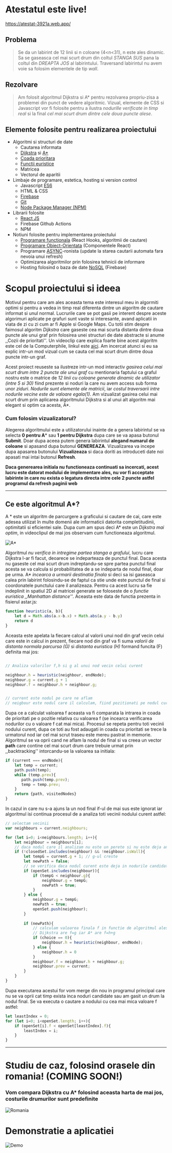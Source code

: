 # Atestatul este live!

https://atestat-3921a.web.app/

## Problema 
> Se da un labirint de 12 linii si n coloane (4<n<31), n este ales dinamic. Sa se gaseasca cel mai scurt drum din coltul _STANGA SUS_ pana la coltul din _DREAPTA JOS_ al labirintului. Traversand labirintul nu avem voie sa folosim elementele de tip _wall_. 

## Rezolvare
> Am folosit algoritmul Dijkstra si A* pentru rezolvarea propriu-zisa a problemei din punct de vedere algoritmic. Vizual, elemente de CSS si Javascript vor fi folosite pentru a ilustra _nodurille verificate in timp real_ si la final _cel mai scurt drum dintre cele doua puncte alese_.

## Elemente folosite pentru realizarea proiectului
* Algoritmi si structuri de date
  * Cautarea informata
  * [Dijkstra](https://ro.wikipedia.org/wiki/Algoritmul_lui_Dijkstra) si [A*](https://en.wikipedia.org/wiki/A*_search_algorithm)
  * [Coada prioritara](https://en.wikipedia.org/wiki/Priority_queue)
  * [Functii euristice](http://software.ucv.ro/~cbadica/ai/cap6.pdf)
  * Matricea
  * Vectorul de aparitii
* Limbaje de programare, estetica, hosting si version control
  * Javascript [ES6](https://www.w3schools.com/js/js_es6.asp)
  * HTML & CSS
  * [Firebase](https://en.wikipedia.org/wiki/Firebase)
  * [Git](https://ro.wikipedia.org/wiki/Git)
  * [Node Package Manager (NPM)](https://en.wikipedia.org/wiki/Npm_(software))
* Librarii folosite
  * [React JS](https://reactjs.org/)
  * Firebase Github Actions
  * NPM
* Notiuni folosite pentru implementarea proiectului
  * [Programare functionala](https://ro.wikipedia.org/wiki/Programare_func%C8%9Bional%C4%83) (React Hooks, algoritmii de cautare)
  * [Programare Obiect-Orientata](https://ro.wikipedia.org/wiki/Programare_orientat%C4%83_pe_obiecte) (Componentele React)
  * Programare [ASYNC](https://en.wikipedia.org/wiki/Asynchrony_(computer_programming))-ronista (update la starea cautarii automata fara nevoia unui refresh)
  * Optimizarea algoritmilor prin folosirea tehnicii de informare 
  * Hosting folosind o baza de date [NoSQL](https://en.wikipedia.org/wiki/NoSQL) (Firebase)


# Scopul proiectului si ideea 

Motivul pentru care am ales aceasta tema este interesul meu in algormiti optimi si pentru a vedea in timp real diferenta dintre un algoritm de cautare informat si unul normal.
Lucrurile care se pot gasii pe interent despre aceste algorimuri aplicate pe grafuri sunt vaste si interesante, avand aplicatii in viata de zi cu zi cum ar fi Apple si Google Maps. Cu totii stim despre faimosul algoritm _Dijkstra_ care gaseste cea mai scurta distanta dintre doua puncte ale unui graf prin folosirea unei structuri de date abstracte si anume ,,Cozii de prioritati''. Un videoclip care explica foarte bine acest algoritm este cel de la Computerphile, linkul este [aici](https://www.youtube.com/watch?v=GazC3A4OQTE). Am incercat atunci si eu sa explic intr-un mod vizual cum se cauta cel mai scurt drum dintre doua puncte intr-un graf.

Acest proiect reuseste sa ilustreze intr-un mod interactiv _gasirea celui mai scurt drum intre 2 puncte ale unui graf_ cu mentionaria faptului ca graful nostru este o matrice de _12 linii cu coloane generate dinamic de utilizator (intre 5 si 30)_ fiind prezente si noduri la care nu avem access sub forma unor _ziduri_. _Nodurile sunt elemente ale matricii_, iar _costul traversarii intre nodurile vecine este de valoare egala(1)_. Am vizualizat gasirea celui mai scurt drum prin aplicarea algoritmului Dijkstra si al unui alt algoritm mai elegant si optim ca acesta, A*. 

### Cum folosim vizualizatorul?
Alegerea algoritmului este a utilizatorului inainte de a genera labirintul se va selecta **0 pentru A*** sau **1 pentru Dijkstra** dupa care se va apasa butonul **Submit**. Doar dupa aceea putem genera labirintul **alegand numarul de coloane** si apasand dupa butonul **GENEREAZA**. Vizualizarea va incepe dupa apasarea butonului **Vizualizeaza** si daca doriti as introduceti date noi apasati mai intai butonul **Refresh**.

__Daca generearea initiala nu functioneaza **continuati sa incercati**, acest lucru este datorat modului de implementare ales, nu vor fi acceptate labirinte in care nu exista o legatura directa intre cele 2 puncte astfel programul da refresh paginii web__ 


***
Ce este algoritmul A*?
---
A * este un algoritm de parcurgere a graficului si cautare de cai, care este adesea utilizat în multe domenii ale informaticii datorita completitudinii, optimitatii si eficientei sale. Dupa cum am spus deci A* este un _Dijkstra mai optim_, in videoclipul de mai jos observam cum functioneaza algoritmul.

![A*](https://upload.wikimedia.org/wikipedia/commons/9/98/AstarExampleEn.gif)

Algoritmul _nu verifica in intregime partea stanga a grafului_, lucru care Dijkstra l-ar fi facut, deoarece se indeparteaza de punctul final. Daca acesta nu gaseste cel mai scurt drum indreptandu-se spre partea punctul final acesta se va calcula si probabilitatea de a se indeparta de nodul final, doar pe urma. A* _incearca a urmarii destinatia finala_ si deci sa isi gaseasca calea prin labirint folosindu-se de faptul ca stie unde este punctul de final si coordonatele punctului care il analizeaza. Pentru ca acest lucru sa fie indeplinit in spatiul 2D al matricei generate se foloseste de o _functie euristica ,,Manhattan distance''_. Aceasta este data de functia prezenta in fisierul astar.js: 

```JavaScript
function heuristic(a, b){
    let d = Math.abs(a.x-b.x) + Math.abs(a.y - b.y)
    return d
}
```

Aceasta este apelata la fiecare calcul al valorii unui nod din graf vecin celui care este in calcul in prezent, fiecare nod din graf va fi suma _valorii de distanta normala parcursa (G)_ si _distanta euristica (H)_ formand funcita (F) definita mai jos:

```JavaScript

// Analiza valorilor f,h si g al unui nod vecin celui curent

neighbour.h = heuristic(neighbour, endNode);
neighbour.g = current.g + 1
neighbour.f = neighbour.h + neighbour.g;


// current este nodul pe care ne aflam
// neigbour este nodul care il calculam, fiind pozitionati pe nodul current

```
Dupa ce a calculat valoarea f aceasta va fi comparata la intrarea in coada de prioritati pe o pozitie relativa cu valoarea f (se incearca verificarea nodurilor cu o valoare f cat mai mica). Procesul se repeta pentru toti vecinii nodului curent, dupa ce toti au fost adaugati in coada cu prioritati se trece la urmatorul nod iar cel mai scrut traseu este mereu pastrat in memorie. Algoritmul se va oprii cand ne aflam la nodul de final si va creea un vector __path__ care contine cel mai scurt drum care trebuie urmat prin ,,backtracking'' intorcandu-se la valoarea sa initiala:

```JavaScript
if (current === endNode){
    let temp = current;
    path.push(temp);
    while (temp.prev){
       path.push(temp.prev);
       temp = temp.prev;
    }
    return {path, visitedNodes}
}
```

In cazul in care nu s-a ajuns la un nod final if-ul de mai sus este ignorat iar algoritmul isi continua procesul de a analiza toti vecinii nodului curent astfel:
```JavaScript
// selectam vecinii
var neighbours = current.neighbours;

for (let i=0; i<neighbours.length; i++){
    let neighbour = neighbours[i];
    // daca nodul care il analizam nu este un perete si nu este deja analizat continuam
    if (!closedSet.includes(neighbour) && !neighbour.isWall){
        let tempG = current.g + 1; // g-ul creste
        let newPath = false;
        // se verifica daca nodul curent este deja in nodurile candidate pentru a fi cel mai scurt drum
        if (openSet.includes(neighbour)){
            if (tempG < neighbour.g){
                neighbour.g = tempG;
                newPath = true;
            } 
        } else {
            neighbour.g = tempG;
            newPath = true; 
            openSet.push(neighbour);
        }
        
        if (newPath){
            // calculam valoarea finala f in functie de algoritmul ales
            // Dijkstra are f=g iar A* are f=h+g
            if (choice == 0){
                neighbour.h = heuristic(neighbour, endNode);
            } else {
                neighbour.h = 0
            }
            neighbour.f = neighbour.h + neighbour.g;
            neighbour.prev = current;
        }
    }
}

```
Dupa executarea acestui for vom merge din nou in programul principal care nu se va oprii cat timp exista inca noduri candidate sau am gasit un drum la nodul final. Se va executa o cautare a nodului cu cea mai mica valoare f astfel:
```JavaScript
let leastIndex = 0;
for (let i=0; i<openSet.length; i++){
    if (openSet[i].f < openSet[leastIndex].f){
        leastIndex = i;
    }
}
```

***

# Studiu de caz, folosind orasele din romania! (COMING SOON!)
### Vom compara Dijkstra cu A* folosind aceasta harta de mai jos, costurile drumurilor sunt predefinite
![Romania](https://i.imgur.com/shfmL8O.jpg)



# Demonstratie a aplicatiei
![Demo](https://user-images.githubusercontent.com/63779353/137626930-840d7a8b-1068-46c9-860e-2fb1b81a609b.gif)

